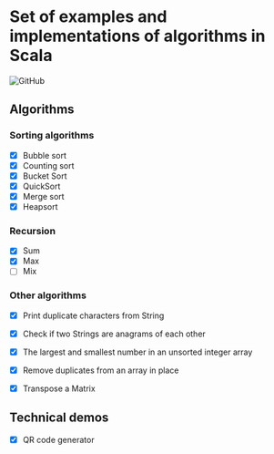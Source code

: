 # Set of examples and implementations of algorithms in Scala

![GitHub](https://img.shields.io/github/license/Mikbac/Samples-Scala)

## Algorithms
### Sorting algorithms
* [x] Bubble sort
* [x] Counting sort
* [x] Bucket Sort
* [x] QuickSort 
* [x] Merge sort 
* [x] Heapsort

### Recursion
* [x] Sum
* [x] Max
* [ ] Mix

### Other algorithms
* [x] Print duplicate characters from String
* [x] Check if two Strings are anagrams of each other
* [x] The largest and smallest number in an unsorted integer array
* [x] Remove duplicates from an array in place
* [x] Transpose a Matrix




## Technical demos
* [x] QR code generator
